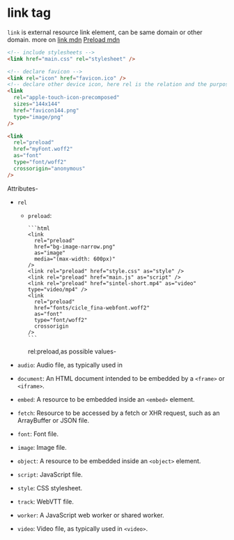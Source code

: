# link tag

`link` is external resource link element, can be same domain or other domain.
more on
[link mdn](https://developer.mozilla.org/en-US/docs/Web/HTML/Element/link)
[Preload mdn](https://developer.mozilla.org/en-US/docs/Web/HTML/Link_types/preload)

```html
<!-- include stylesheets -->
<link href="main.css" rel="stylesheet" />

<!-- declare favicon -->
<link rel="icon" href="favicon.ico" />
<!-- declare other device icon, here rel is the relation and the purpose of the icon -->
<link
  rel="apple-touch-icon-precomposed"
  sizes="144x144"
  href="favicon144.png"
  type="image/png"
/>

<link
  rel="preload"
  href="myFont.woff2"
  as="font"
  type="font/woff2"
  crossorigin="anonymous"
/>
```

Attributes-

- `rel`

  - `preload`:

        ```html
        <link
          rel="preload"
          href="bg-image-narrow.png"
          as="image"
          media="(max-width: 600px)"
        />
        <link rel="preload" href="style.css" as="style" />
        <link rel="preload" href="main.js" as="script" />
        <link rel="preload" href="sintel-short.mp4" as="video" type="video/mp4" />
        <link
          rel="preload"
          href="fonts/cicle_fina-webfont.woff2"
          as="font"
          type="font/woff2"
          crossorigin
        />
        ```

    rel:preload,as possible values-

- `audio`: Audio file, as typically used in <audio>.
- `document`: An HTML document intended to be embedded by a `<frame>` or `<iframe>`.
- `embed`: A resource to be embedded inside an `<embed>` element.
- `fetch`: Resource to be accessed by a fetch or XHR request, such as an ArrayBuffer or JSON file.
- `font`: Font file.
- `image`: Image file.
- `object`: A resource to be embedded inside an `<object>` element.
- `script`: JavaScript file.
- `style`: CSS stylesheet.
- `track`: WebVTT file.
- `worker`: A JavaScript web worker or shared worker.
- `video`: Video file, as typically used in `<video>`.
